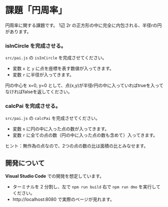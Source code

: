 # 課題「円周率」

円周率に関する課題です。
1辺 2r の正方形の中に完全に内包される、半径rの円があります。

### isInCircle を完成させる。

`src/pai.js` の `isInCircle` を完成させてください。

- 変数 `x` と `y` に点を座標を表す数値が入ってきます。
- 変数 `r` に半径が入ってきます。

円の中心を x=0, y=0 として、点(x,y)が半径r円の中に入っていればtrueを入ってなければfalseを返してください。

### calcPai を完成させる。

`src/pai.js` の `calcPai` を完成させてください。

- 変数 `n` に円の中に入った点の数が入ってきます。
- 変数 `r` に全ての点の数（円の中に入った点の数も含めて）入ってきます。

ヒント：無作為の点なので、2つの点の数の比は面積の比とみなせます。

## 開発について

**Visual Studio Code** での開発を想定しています。

- ターミナルを 2 分割し、左で `npm run build` 右で `npm run dmo` を実行してください。
- http://localhost:8080 で実際のページが見れます。
